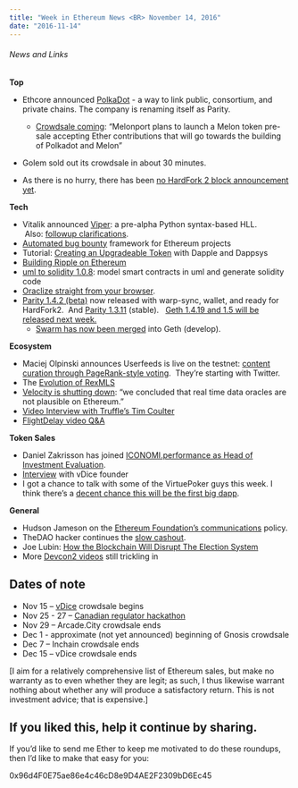 ```yaml
---
title: "Week in Ethereum News <BR> November 14, 2016"
date: "2016-11-14"
---
```


###### News and Links

**Top**  

- Ethcore announced [PolkaDot](https://t.umblr.com/redirect?z=https%3A%2F%2Fgithub.com%2Fpolkadot-io%2Fpolkadotpaper&t=YjQyYzdhNmE5MjE1NjNmNTZkOTY4ZDY4Yzg0NzExMzc0ZGZmY2ExZSxZbWJvSTJmVg%3D%3D&b=t%3AQ8svKXOQOFn4j1wJ-IeWRA&p=https%3A%2F%2Fwww.weekinethereum.com%2Fpost%2F155124411073%2Fnovember-14-2016&m=0) - a way to link public, consortium, and private chains. The company is renaming itself as Parity.
    - [Crowdsale coming](https://t.umblr.com/redirect?z=http%3A%2F%2Fwww.the-blockchain.com%2F2016%2F11%2F14%2Fgavin-wood-cuts-tech-deal-with-melonport-on-cryptofinancing-hedge-fund-development-ico-slated%2F&t=N2NlMTY0YzZlNjBjMTk2MzBlZDM0OTE0ZDUyMmI2OTVlZWU0NDZkZSxZbWJvSTJmVg%3D%3D&b=t%3AQ8svKXOQOFn4j1wJ-IeWRA&p=https%3A%2F%2Fwww.weekinethereum.com%2Fpost%2F155124411073%2Fnovember-14-2016&m=0): “Melonport plans to launch a Melon token pre-sale accepting Ether contributions that will go towards the building of Polkadot and Melon”  
        
- Golem sold out its crowdsale in about 30 minutes.
- As there is no hurry, there has been [no HardFork 2 block announcement yet](https://t.umblr.com/redirect?z=https%3A%2F%2Fwww.reddit.com%2Fr%2Fethereum%2Fcomments%2F5afory%2Fupdate_hard_fork_block_number_delay_10312016%2Fd9qv1l1%2F&t=NWY3ZDA4YjgxMDViNmMyZTgyYWZhYmFmOWUwOWI3Yzk1YzI4ZWJmYyxZbWJvSTJmVg%3D%3D&b=t%3AQ8svKXOQOFn4j1wJ-IeWRA&p=https%3A%2F%2Fwww.weekinethereum.com%2Fpost%2F155124411073%2Fnovember-14-2016&m=0).

**Tech**

- Vitalik announced [Viper](https://t.umblr.com/redirect?z=http%3A%2F%2Fgithub.com%2Fethereum%2Fviper&t=OTQ0ZjAzZTVjZDI0MzFkOGFiM2U1MDc0ZTE4NDcwZWQ2M2QyZDQ4MixZbWJvSTJmVg%3D%3D&b=t%3AQ8svKXOQOFn4j1wJ-IeWRA&p=https%3A%2F%2Fwww.weekinethereum.com%2Fpost%2F155124411073%2Fnovember-14-2016&m=0): a pre-alpha Python syntax-based HLL.  Also: [followup clarifications](https://t.umblr.com/redirect?z=https%3A%2F%2Fwww.reddit.com%2Fr%2Fethereum%2Fcomments%2F5cpplr%2Fa_few_clarifications_on_viper_serpent_and_hlls%2F&t=Mzg4MTY1NDI4MDMzNTI4NTY2YTRiYWZhZWFjYTk2MzBlOTExMDAwYyxZbWJvSTJmVg%3D%3D&b=t%3AQ8svKXOQOFn4j1wJ-IeWRA&p=https%3A%2F%2Fwww.weekinethereum.com%2Fpost%2F155124411073%2Fnovember-14-2016&m=0).
- [Automated bug bounty](https://t.umblr.com/redirect?z=https%3A%2F%2Fgithub.com%2Frmerom%2FPutYourMoneyWhereYourContractIs&t=NWQ1MjE4YmNlZWU1ZTAxYjJiY2JkNDYwMjQwODFlYmFjYzM2ZWUwYyxZbWJvSTJmVg%3D%3D&b=t%3AQ8svKXOQOFn4j1wJ-IeWRA&p=https%3A%2F%2Fwww.weekinethereum.com%2Fpost%2F155124411073%2Fnovember-14-2016&m=0) framework for Ethereum projects
- Tutorial: [Creating an Upgradeable Token](https://t.umblr.com/redirect?z=http%3A%2F%2Fblog.nexusdev.us%2Fdapple-tutorial%2F&t=ZTRkNjhkMTdlYjFlMjY0NzVlMzZiN2FkNjJmYzBiYjExYWQ0MTNjZixZbWJvSTJmVg%3D%3D&b=t%3AQ8svKXOQOFn4j1wJ-IeWRA&p=https%3A%2F%2Fwww.weekinethereum.com%2Fpost%2F155124411073%2Fnovember-14-2016&m=0) with Dapple and Dappsys
- [Building Ripple on Ethereum](https://t.umblr.com/redirect?z=http%3A%2F%2Fblockchainers.org%2Findex.php%2F2016%2F11%2F13%2Frebuilding-ripple-on-ethereum%2F&t=M2E4MTRmYjQ1NDliMDI1MDExMGYyMGZiMjk0NTMxZjUzYmIzMTQ2NSxZbWJvSTJmVg%3D%3D&b=t%3AQ8svKXOQOFn4j1wJ-IeWRA&p=https%3A%2F%2Fwww.weekinethereum.com%2Fpost%2F155124411073%2Fnovember-14-2016&m=0)
- [uml to solidity 1.0.8](https://t.umblr.com/redirect?z=https%3A%2F%2Fwww.reddit.com%2Fr%2Fethereum%2Fcomments%2F5cn5el%2Fuml_to_solidity_108%2F&t=YTdlYTg1NWE5NjIwYjMyZmY5OTc0NGM3MTVmZDZmNWY4ZTM1NmMwNSxZbWJvSTJmVg%3D%3D&b=t%3AQ8svKXOQOFn4j1wJ-IeWRA&p=https%3A%2F%2Fwww.weekinethereum.com%2Fpost%2F155124411073%2Fnovember-14-2016&m=0): model smart contracts in uml and generate solidity code
- [Oraclize straight from your browser](https://twitter.com/ethchris/status/796045291862577152).
- [Parity 1.4.2 (beta)](https://t.umblr.com/redirect?z=https%3A%2F%2Fgithub.com%2Fethcore%2Fparity%2Freleases%2Ftag%2Fv1.4.2&t=NTA1OThmMGQ1NTU3MDJmZjIwY2JhZDk5ZjEyMjU4MmMyYjk3YjQwYSxZbWJvSTJmVg%3D%3D&b=t%3AQ8svKXOQOFn4j1wJ-IeWRA&p=https%3A%2F%2Fwww.weekinethereum.com%2Fpost%2F155124411073%2Fnovember-14-2016&m=0) now released with warp-sync, wallet, and ready for HardFork2.  And [Parity 1.3.11](https://t.umblr.com/redirect?z=https%3A%2F%2Fgithub.com%2Fethcore%2Fparity%2Freleases%2Ftag%2Fv1.3.11&t=Mzc4YzcwZjU1ZjkwMDNjZDM5YTc0YTMwYjQ1NWM1M2RjMmM3MDhhZixZbWJvSTJmVg%3D%3D&b=t%3AQ8svKXOQOFn4j1wJ-IeWRA&p=https%3A%2F%2Fwww.weekinethereum.com%2Fpost%2F155124411073%2Fnovember-14-2016&m=0) (stable).   [Geth 1.4.19 and 1.5 will be released next week.](https://twitter.com/jeffehh/status/797736344852303872)
    - [Swarm has now been merged](https://t.umblr.com/redirect?z=https%3A%2F%2Fgithub.com%2Fethereum%2Fgo-ethereum%2Fissues%2F2961&t=NWU1MTNlZWQxY2ViMGQ3YTZlZjEzNWQwYTZlZWRiNDFhOTczODNhNCxZbWJvSTJmVg%3D%3D&b=t%3AQ8svKXOQOFn4j1wJ-IeWRA&p=https%3A%2F%2Fwww.weekinethereum.com%2Fpost%2F155124411073%2Fnovember-14-2016&m=0) into Geth (develop).  
        

**Ecosystem**

- Maciej Olpinski announces Userfeeds is live on the testnet: [content curation through PageRank-style voting](https://t.umblr.com/redirect?z=https%3A%2F%2Fmedium.com%2Fuserfeeds%2Fbuilding-google-for-the-economic-web-on-the-ethereum-blockchain-de27cb3d23b&t=YWQyN2NhY2U5ODAxMDQyNjhmN2Y3OTZkZjkyYzk0ZTRmMTQwMDAyNCxZbWJvSTJmVg%3D%3D&b=t%3AQ8svKXOQOFn4j1wJ-IeWRA&p=https%3A%2F%2Fwww.weekinethereum.com%2Fpost%2F155124411073%2Fnovember-14-2016&m=0).  They’re starting with Twitter.
- The [Evolution of RexMLS](https://t.umblr.com/redirect?z=http%3A%2F%2Fdukelong.com%2Fthe-evolution-of-rex-prototypes-seed-rounds-and-beta%2F&t=YzI2ZGM1MDY5N2NkNjMyMDE0NWVlZGJjYzFlNTJkZTc4MWM2MTc2ZixZbWJvSTJmVg%3D%3D&b=t%3AQ8svKXOQOFn4j1wJ-IeWRA&p=https%3A%2F%2Fwww.weekinethereum.com%2Fpost%2F155124411073%2Fnovember-14-2016&m=0)
- [Velocity is shutting down](https://t.umblr.com/redirect?z=http%3A%2F%2Fblog.velocity.technology%2Fvelocity-is-shutting-down%2F&t=MzcwZWM1ODgzODk1YWQwNjRjZDEwNGFhYmZiZWEwMTdmMzFjNTk2OCxZbWJvSTJmVg%3D%3D&b=t%3AQ8svKXOQOFn4j1wJ-IeWRA&p=https%3A%2F%2Fwww.weekinethereum.com%2Fpost%2F155124411073%2Fnovember-14-2016&m=0): “we concluded that real time data oracles are not plausible on Ethereum.”
- [Video Interview with Truffle’s Tim Coulter](https://t.umblr.com/redirect?z=https%3A%2F%2Fwww.youtube.com%2Fwatch%3Fv%3D9EsKNsHNP3g&t=MjFkM2E0ZDIzY2M0MzEwYmRkOWRkNzkyY2VkYzJhYWY4M2QwNDJjMyxZbWJvSTJmVg%3D%3D&b=t%3AQ8svKXOQOFn4j1wJ-IeWRA&p=https%3A%2F%2Fwww.weekinethereum.com%2Fpost%2F155124411073%2Fnovember-14-2016&m=0)
- [FlightDelay video Q&A](https://t.umblr.com/redirect?z=https%3A%2F%2Fwww.youtube.com%2Fwatch%3Fv%3DbaRg0iCPrK8&t=NDVmNjJlNDhlYzMyZDhmMzA0NmM5ZmRiZDk1OGNhZmY3OTE2MzdkNSxZbWJvSTJmVg%3D%3D&b=t%3AQ8svKXOQOFn4j1wJ-IeWRA&p=https%3A%2F%2Fwww.weekinethereum.com%2Fpost%2F155124411073%2Fnovember-14-2016&m=0)

**Token Sales**  

- Daniel Zakrisson has joined [ICONOMI.performance as Head of Investment Evaluation](https://t.umblr.com/redirect?z=https%3A%2F%2Fmedium.com%2Ficonominet%2Ficonomi-performance-fund-is-launched-with-the-first-investment-588ea41e95ab&t=MzM5YmNiZDUzY2M3ZWZhMmFhYmM4NDc4YWY2NzEzZWE1ODNhZWQ0OSxZbWJvSTJmVg%3D%3D&b=t%3AQ8svKXOQOFn4j1wJ-IeWRA&p=https%3A%2F%2Fwww.weekinethereum.com%2Fpost%2F155124411073%2Fnovember-14-2016&m=0).
- [Interview](https://t.umblr.com/redirect?z=http%3A%2F%2Fblog.coinschedule.com%2Fico-spotlight-interview-with-steve-sager-from-vdice%2F&t=OWE4MWY1ZDhhZTNmOTYzMzJiYTlhNWYyOTVhOTExZmU0MDEzZGIyZCxZbWJvSTJmVg%3D%3D&b=t%3AQ8svKXOQOFn4j1wJ-IeWRA&p=https%3A%2F%2Fwww.weekinethereum.com%2Fpost%2F155124411073%2Fnovember-14-2016&m=0) with vDice founder
- I got a chance to talk with some of the VirtuePoker guys this week. I think there’s a [decent chance this will be the first big dapp](https://t.umblr.com/redirect?z=http%3A%2F%2Fwww.evanvanness.com%2Fpost%2F150000659151%2Fwhats-happening-in-ethereum-issue-2-82816&t=NjkzOWJjNDZmNzZiYTZiYTdkN2NkMjJiM2Y5MGQ1NDJlMzkxYjkzZCxZbWJvSTJmVg%3D%3D&b=t%3AQ8svKXOQOFn4j1wJ-IeWRA&p=https%3A%2F%2Fwww.weekinethereum.com%2Fpost%2F155124411073%2Fnovember-14-2016&m=0).

**General**

- Hudson Jameson on the [Ethereum Foundation’s communications](https://t.umblr.com/redirect?z=https%3A%2F%2Fwww.reddit.com%2Fr%2Fethereum%2Fcomments%2F5cnctd%2Fin_response_to_recent_criticism_of_ethereum%2F&t=OWJjMjI5ZmM4MjlkY2FkZmY4ZDE5ZTk2NmYyMWEyNGI2OWQyNjQzMCxZbWJvSTJmVg%3D%3D&b=t%3AQ8svKXOQOFn4j1wJ-IeWRA&p=https%3A%2F%2Fwww.weekinethereum.com%2Fpost%2F155124411073%2Fnovember-14-2016&m=0) policy.
- TheDAO hacker continues the [slow cashout](https://t.umblr.com/redirect?z=https%3A%2F%2Fwww.reddit.com%2Fr%2Fethereum%2Fcomments%2F5ctpjp%2Fsome_movement_on_the_daos_hacker_booty_account%2F&t=YWJhOTkwN2MwMTI3MDc3N2Y5NzVhZjBmN2E2ZGU5ODZhMzJhZTA5NixZbWJvSTJmVg%3D%3D&b=t%3AQ8svKXOQOFn4j1wJ-IeWRA&p=https%3A%2F%2Fwww.weekinethereum.com%2Fpost%2F155124411073%2Fnovember-14-2016&m=0).
- Joe Lubin: [How the Blockchain Will Disrupt The Election System](https://t.umblr.com/redirect?z=https%3A%2F%2Fmedium.com%2Fconsensys-media%2Fthis-is-how-the-blockchain-will-disrupt-the-election-system-4e988d1d7d8f&t=ZmI0ZjY2Y2RjMWMwNDI5ODE3ZGI2Y2U0NDgwNjkxZDI0OGJhZGQ5ZCxZbWJvSTJmVg%3D%3D&b=t%3AQ8svKXOQOFn4j1wJ-IeWRA&p=https%3A%2F%2Fwww.weekinethereum.com%2Fpost%2F155124411073%2Fnovember-14-2016&m=0)
- More [Devcon2 videos](https://t.umblr.com/redirect?z=https%3A%2F%2Fwww.youtube.com%2Fchannel%2FUCNOfzGXD_C9YMYmnefmPH0g&t=ZTM4MTc1NzI4ZGE1NDc2MmJmNjUyOWE4NjFhZTIyYjdkZTA3NWNkZSxZbWJvSTJmVg%3D%3D&b=t%3AQ8svKXOQOFn4j1wJ-IeWRA&p=https%3A%2F%2Fwww.weekinethereum.com%2Fpost%2F155124411073%2Fnovember-14-2016&m=0) still trickling in

## Dates of note  

- Nov 15 – [vDice](https://t.umblr.com/redirect?z=http%3A%2F%2Fcrowdsale.vdice.io%2F&t=ZmJjMjE0MWQ3NmI1NWZjM2I3ZTRmNDk1ZTUxYmM1YWEwMzA5MTU4MixZbWJvSTJmVg%3D%3D&b=t%3AQ8svKXOQOFn4j1wJ-IeWRA&p=https%3A%2F%2Fwww.weekinethereum.com%2Fpost%2F155124411073%2Fnovember-14-2016&m=0) crowdsale begins
- Nov 25 - 27 – [Canadian regulator hackathon](https://t.umblr.com/redirect?z=http%3A%2F%2Fwww.osc.gov.on.ca%2Fen%2Freghackto.htm&t=MGJkZTk2MjMzMzI0YTcxYmJmMDY1ZDczZmY4NWJiYjQ1MDc0MzE2YixZbWJvSTJmVg%3D%3D&b=t%3AQ8svKXOQOFn4j1wJ-IeWRA&p=https%3A%2F%2Fwww.weekinethereum.com%2Fpost%2F155124411073%2Fnovember-14-2016&m=0)
- Nov 29 – Arcade.City crowdsale ends
- Dec 1 - approximate (not yet announced) beginning of Gnosis crowdsale
- Dec 7 – Inchain crowdsale ends
- Dec 15 – vDice crowdsale ends

\[I aim for a relatively comprehensive list of Ethereum sales, but make no warranty as to even whether they are legit; as such, I thus likewise warrant nothing about whether any will produce a satisfactory return. This is not investment advice; that is expensive.\]     

## If you liked this, help it continue by sharing.

If you’d like to send me Ether to keep me motivated to do these roundups, then I’d like to make that easy for you:

0x96d4F0E75ae86e4c46cD8e9D4AE2F2309bD6Ec45
